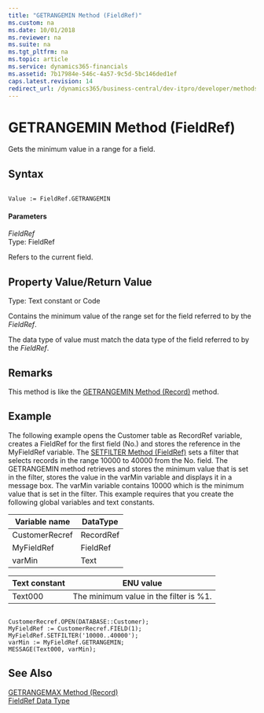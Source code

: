 ```yaml
---
title: "GETRANGEMIN Method (FieldRef)"
ms.custom: na
ms.date: 10/01/2018
ms.reviewer: na
ms.suite: na
ms.tgt_pltfrm: na
ms.topic: article
ms.service: dynamics365-financials
ms.assetid: 7b17984e-546c-4a57-9c5d-5bc146ded1ef
caps.latest.revision: 14
redirect_url: /dynamics365/business-central/dev-itpro/developer/methods-auto/al-method-reference
---
```


 

# GETRANGEMIN Method (FieldRef)
Gets the minimum value in a range for a field.  
  
## Syntax  
  
```  
  
Value := FieldRef.GETRANGEMIN  
```  
  
#### Parameters  
 *FieldRef*  
 Type: FieldRef  
  
 Refers to the current field.  
  
## Property Value/Return Value  
 Type: Text constant or Code  
  
 Contains the minimum value of the range set for the field referred to by the *FieldRef*.  
  
 The data type of value must match the data type of the field referred to by the *FieldRef*.  
  
## Remarks  
 This method is like the [GETRANGEMIN Method \(Record\)](devenv-GETRANGEMIN-Method-Record.md) method.  
  
## Example  
 The following example opens the Customer table as RecordRef variable, creates a FieldRef for the first field \(No.\) and stores the reference in the MyFieldRef variable. The [SETFILTER Method \(FieldRef\)](devenv-SETFILTER-Method-FieldRef.md) sets a filter that selects records in the range 10000 to 40000 from the No. field. The GETRANGEMIN method retrieves and stores the minimum value that is set in the filter, stores the value in the varMin variable and displays it in a message box. The varMin variable contains 10000 which is the minimum value that is set in the filter. This example requires that you create the following global variables and text constants.  
  
|Variable name|DataType|  
|-------------------|--------------|  
|CustomerRecref|RecordRef|  
|MyFieldRef|FieldRef|  
|varMin|Text|  
  
|Text constant|ENU value|  
|-------------------|---------------|  
|Text000|The minimum value in the filter is %1.|  
  
```  
  
CustomerRecref.OPEN(DATABASE::Customer);  
MyFieldRef := CustomerRecref.FIELD(1);  
MyFieldRef.SETFILTER('10000..40000');  
varMin := MyFieldRef.GETRANGEMIN;  
MESSAGE(Text000, varMin);  
```  
  
## See Also  
 [GETRANGEMAX Method \(Record\)](devenv-GETRANGEMAX-Method-Record.md)   
 [FieldRef Data Type](../datatypes/devenv-FieldRef-Data-Type.md)
